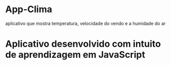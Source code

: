 # App-Clima
aplicativo que mostra temperatura, velocidade do vendo e a humidade do ar 

# Aplicativo desenvolvido com intuito de aprendizagem em JavaScript
